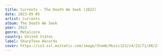```yaml
---
title: Currents - The Death We Seek (2023)
date: 2023-05-05
artist: Currents
album: The Death We Seek
year: 2023
genre: Metalcore
country: United States
label: SharpTone Records
cover: https://is1-ssl.mzstatic.com/image/thumb/Music123/v4/23/71/d0/2371d0e0-8994-a3ec-b0e9-e829aa956d0a/cover.jpg/1000x1000bb.jpg
---
```

